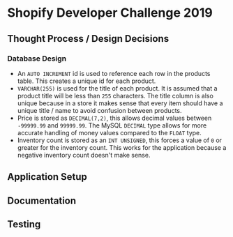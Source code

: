# Shopify Developer Challenge 2019

## Thought Process / Design Decisions

### Database Design
* An `AUTO INCREMENT` id is used to reference each row in the products table. This creates a unique id for each product.
* `VARCHAR(255)` is used for the title of each product. It is assumed that a product title will be less than `255` characters. The title column is also unique because in a store it makes sense that every item should have a unique title / name to avoid confusion between products.
* Price is stored as `DECIMAL(7,2)`, this allows decimal values between `-99999.99` and `99999.99`. The MySQL `DECIMAL` type allows for more accurate handling of money values compared to the `FLOAT` type.
* Inventory count is stored as an `INT UNSIGNED`, this forces a value of `0` or greater for the inventory count. This works for the application because a negative inventory count doesn't make sense.

## Application Setup

## Documentation

## Testing

